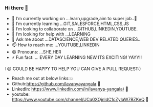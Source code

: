 ### Hi there 👋


<!-- **lavanyayangala/lavanyayangala** is a ✨ _special_ ✨ repository because its `README.md` (this file) appears on your GitHub profile. -->

<!-- Here are some ideas to get you started: -->

- 🔭 I’m currently working on ...learn,upgrade,aim to super job..💚
- 🌱 I’m currently learning ...GIT,SALESFORCE,HTML,CSS,JS
- 👯 I’m looking to collaborate on ...GITHUB,LINKEDIN,YOUTUBE.
- 🤔 I’m looking for help with ...LEARNING
- 💬 Ask me about ...DATASCIENCE,WEB DEV RELATED QUERIES..
- 📫 How to reach me: ...YOUTUBE,LINKEDIN
- 😄 Pronouns: ...SHE,HER
- ⚡ Fun fact: ...  EVERY DAY LEARNING NEW ITS EXCITING! YAYY!!

I 😊 COULD BE HAPPY TO HELP YOU CAN GIVE A PULL REQUEST:)
- Reach me out at below links:💥
- Github:https://github.com/lavanyayangala 🙋
- LinkedIn: https://www.linkedin.com/in/lavanya-yangala/ 👸
- youtube: https://www.youtube.com/channel/UCq0XOjnIdC1cZyIaW7BZKeQ 💬

